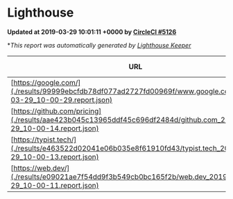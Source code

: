 
# Lighthouse

**Updated at 2019-03-29 10:01:11 +0000 by [CircleCI #5126](https://circleci.com/gh/ItinerisLtd/lighthouse-keeper-example/5126)**

**This report was automatically generated by [Lighthouse Keeper](https://github.com/itinerisltd/lighthouse-keeper)*

| URL | Performance | Accessibility | Best Practices | SEO | PWA | Updated At |
| --- | --- | --- | --- | --- | --- | --- |
| [https://google.com/](./results/99999ebcfdb78df077ad2727fd00969f/www.google.com_2019-03-29_10-00-29.report.json) | 0.94 | 0.71 | 0.93 | 0.82 | 0.58 | 2019-03-29T10:00:29.156Z |
| [https://github.com/pricing](./results/aae423b045c13965ddf45c696df2484d/github.com_2019-03-29_10-00-14.report.json) | 0.87 | 0.89 | 0.93 | 0.9 | 0.58 | 2019-03-29T10:00:14.864Z |
| [https://typist.tech/](./results/e463522d02041e06b035e8f61910fd43/typist.tech_2019-03-29_10-00-13.report.json) | 1 |  |  |  |  | 2019-03-29T10:00:13.255Z |
| [https://web.dev/](./results/e09021ae7f54dd9f3b549cb0bc165f2b/web.dev_2019-03-29_10-00-11.report.json) | 0.98 | 0.93 | 0.93 | 0.96 | 1 | 2019-03-29T10:00:11.121Z |
